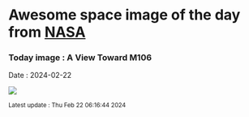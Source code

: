 
# Awesome space image of the day from [NASA](https://api.nasa.gov/)

### Today image : A View Toward M106
Date : 2024-02-22

![](https://apod.nasa.gov/apod/image/2402/M106field_KyunghoonLim1024.jpg)

<small>Latest update : Thu Feb 22 06:16:44 2024</small>
        